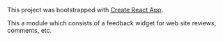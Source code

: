 This project was bootstrapped with [Create React App](https://github.com/facebook/create-react-app).

This a module which consists of a feedback widget for web site reviews, comments, etc.
 
